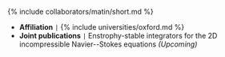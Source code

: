 {% include collaborators/matin/short.md %}
<!-- <img src="/assets/img/collaborators/matin.png" alt="Matin Shams" width="167" /> -->
- **Affiliation** <code>&#124;</code> {% include universities/oxford.md %}
- **Joint publications** <code>&#124;</code> Enstrophy-stable integrators for the 2D incompressible Navier--Stokes equations *(Upcoming)*